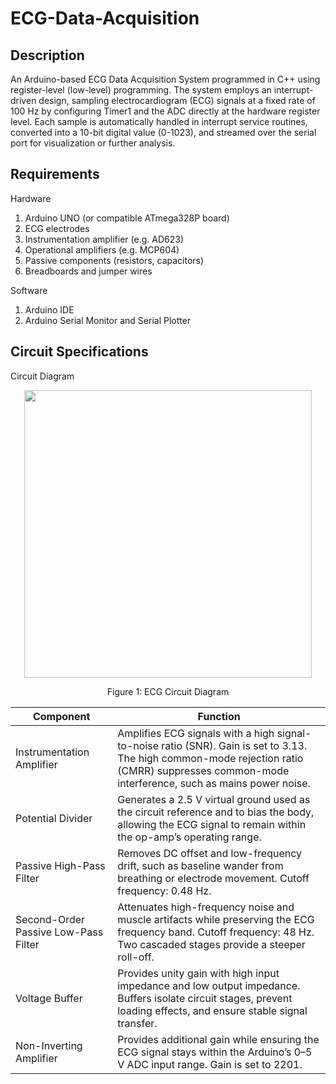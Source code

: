 # ECG-Data-Acquisition

## Description

An Arduino-based ECG Data Acquisition System programmed in C++ using register-level (low-level) programming. The system employs an interrupt-driven design, sampling electrocardiogram (ECG) signals at a fixed rate of 100 Hz by configuring Timer1 and the ADC directly at the hardware register level. Each sample is automatically handled in interrupt service routines, converted into a 10-bit digital value (0-1023), and streamed over the serial port for visualization or further analysis.

## Requirements

Hardware
1.	Arduino UNO (or compatible ATmega328P board)
2.	ECG electrodes
3.	Instrumentation amplifier (e.g. AD623)
4.	Operational amplifiers (e.g. MCP604)
5.	Passive components (resistors, capacitors)
6.	Breadboards and jumper wires

Software
1.	Arduino IDE
2.	Arduino Serial Monitor and Serial Plotter

## Circuit Specifications

Circuit Diagram

<p align="center">
  <kbd>
    <img width="460" src="https://github.com/kkaiiwen/ECG-Data-Acquisition/raw/main/ECG Circuit Diagram.png">
  </kbd>
</p>
<p align="center">
    <text> Figure 1: ECG Circuit Diagram </text>
</p>

| Component                          | Function                                                                                                                                                                                                 |
|------------------------------------|---------------------------------------------------------------------------------------------------------------------------------------------------------------------------------------------------------|
| Instrumentation Amplifier           | Amplifies ECG signals with a high signal-to-noise ratio (SNR). Gain is set to 3.13. The high common-mode rejection ratio (CMRR) suppresses common-mode interference, such as mains power noise.          |
| Potential Divider                   | Generates a 2.5 V virtual ground used as the circuit reference and to bias the body, allowing the ECG signal to remain within the op-amp’s operating range.                                            |
| Passive High-Pass Filter            | Removes DC offset and low-frequency drift, such as baseline wander from breathing or electrode movement. Cutoff frequency: 0.48 Hz.                                                                    |
| Second-Order Passive Low-Pass Filter| Attenuates high-frequency noise and muscle artifacts while preserving the ECG frequency band. Cutoff frequency: 48 Hz. Two cascaded stages provide a steeper roll-off.                                 |
| Voltage Buffer                      | Provides unity gain with high input impedance and low output impedance. Buffers isolate circuit stages, prevent loading effects, and ensure stable signal transfer.                                     |
| Non-Inverting Amplifier             | Provides additional gain while ensuring the ECG signal stays within the Arduino’s 0–5 V ADC input range. Gain is set to 2201.                                                                          |




